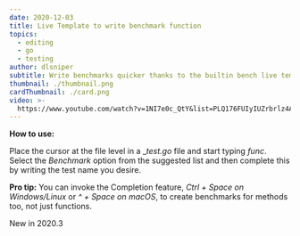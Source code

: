 ```yaml
---
date: 2020-12-03
title: Live Template to write benchmark function
topics:
  - editing
  - go
  - testing
author: dlsniper
subtitle: Write benchmarks quicker thanks to the builtin bench live template.
thumbnail: ./thumbnail.png
cardThumbnail: ./card.png
video: >-
  https://www.youtube.com/watch?v=1NI7e0c_QtY&list=PLQ176FUIyIUZrbrlz4AY1V8VzBJKZyVlW&index=54
---
```

**How to use:**

Place the cursor at the file level in a __test.go_ file and start typing _func_. Select the _Benchmark_ option from the suggested list and then complete this by writing the test name you desire.

**Pro tip:** You can invoke the Completion feature, _Ctrl + Space on Windows/Linux_ or _^ + Space on macOS_, to create benchmarks for methods too, not just functions.

<span class="tag is-rounded">New in 2020.3</span>
